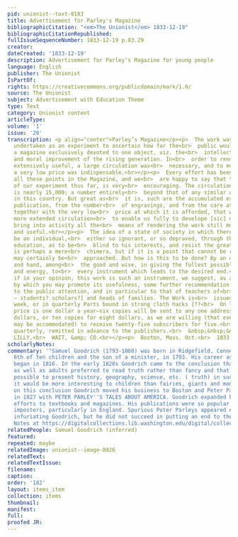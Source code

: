 ```yaml
---
pid: unionist--text-0183
title: Advertisement for Parley's Magazine
bibliographicCitation: "<em>The Unionist</em> 1833-12-19"
bibliographicCitationRepublished: 
fullIssueSequenceNumber: 1833-12-19 p.03.29
creator: 
dateCreated: '1833-12-19'
description: Advertisement for Parley's Magazine for young people
language: English
publisher: The Unionist
IsPartOf: 
rights: https://creativecommons.org/publicdomain/mark/1.0/
source: The Unionist
subject: Advertisement with Education Theme
type: Text
category: Unionist content
articleType: 
volume: '1'
issue: '20'
transcription: <p align="center">Parley’s Magazine</p><p>  The work was originally
  undertaken as an experiment to ascertain how far the<br>  public would encourage
  a magazine exclusively devoted to one object, viz. the<br>  intellectual instruction
  and moral improvement of the rising generation. In<br>  order to render the work
  extensively useful, a large circulation was<br>  necessary, and to ensure this,
  a very low price was indispensable.<br></p><p>  Every effort has been made to combine
  all these points in the Magazine, and we<br>  are happy to say that the success
  of our experiment thus far, is very<br>  encouraging. The circulation at present
  is nearly 15,000; a number entirely<br>  beyond that of any similar work ever undertaken
  in this country. But great as<br>  it is, such are the accumulated expenses of the
  publication, from the number<br>  of engravings, and from the care attending it,
  together with the very low<br>  price at which it is afforded, that we need a still
  more extended circulation<br>  to enable us fully to develope [sic] our plan, and
  bring into activity all the<br>  means of rendering the work still more efficient
  and useful.<br></p><p>  The idea of a state of society in which there shall not
  be an individual,<br>  either so ignorant, or so depraved, through the faults of
  education, as to be<br>  blind to his interests, and resist the great end of life,
  is perhaps a mere<br>  chimera, but if it is a point that cannot be reached, it
  may certainly be<br>  approached. But how is this to be done? By an union of heart
  and hand, among<br>  the good and wise, in giving the fullest possible activity
  and energy, to<br>  every instrument which leads to the desired end.<br></p><p>  Now,
  if in your opinion, this work is such an instrument, we suggest, as a<br>  means
  by which you may promote its usefulness, some further recommendation of<br>  it
  to the public attention, and in particular to that of teachers of<br>  [indecipherable
  – students? scholars?] and heads of families. The Work is<br>  issued every other
  week, or in quarterly Parts bound in strong cloth hacks [??<br>  On last word]<br></p><p>  The
  price is one dollar a year—six copies will be sent to any one address for<br>  five
  dollars, or ten copies for eight dollars, as we are willing (that every<br>  family
  may be accommodated) to receive twenty-five subscribers for five.<br>  Dollars paid
  quarterly, remitted in advance to the publishers.<br>  &nbsp;&nbsp;&nbsp;&nbsp;&nbsp;&nbsp;&nbsp;&nbsp;&nbsp;&nbsp;&nbsp;
  LILLY,<br>  WAIT, &amp; CO.<br></p><p>  Boston, Mass. Oct.<br>  1833.&nbsp;&nbsp;&nbsp;&nbsp;&nbsp;&nbsp;&nbsp;&nbsp;&nbsp;&nbsp;&nbsp;&nbsp;&nbsp;&nbsp;&nbsp;&nbsp;&nbsp;&nbsp;&nbsp;&nbsp;&nbsp;&nbsp;&nbsp;&nbsp;&nbsp;&nbsp;&nbsp;&nbsp;&nbsp;&nbsp;&nbsp;&nbsp;&nbsp;&nbsp;&nbsp;&nbsp;&nbsp;&nbsp;&nbsp;&nbsp;&nbsp;&nbsp;&nbsp;&nbsp;&nbsp;&nbsp;&nbsp;&nbsp;&nbsp;&nbsp;&nbsp;&nbsp;&nbsp;&nbsp;&nbsp;<br>  14<br></p><p></p>
scholarlyNotes: 
commentary: '"Samuel Goodrich (1793-1860) was born in Ridgefield, Connecticut, the
  6th of ten children and the son of a minister, in 1793. His career as a book publisher
  began in 1816. In the early 1820s Goodrich came to the conclusion that children
  as well as adults preferred to read truth rather than fancy and that it would be
  possible to present history, geography, science, etc. ( truth) in such a way that
  it would be more interesting to children than fairies, giants and monsters. Based
  on this conclusion Goodrich moved his business to Boston and Peter Parley was born
  in 1827 with PETER PARLEY''S TALES ABOUT AMERICA. Goodrich expanded his publishing
  efforts to textbooks and magazines. His publications were so popular that he attracted
  imposters, particularly in England. Spurious Peter Parleys appeared everywhere,
  infuriating Goodrich, but he did not succeed in putting an end to them." from Contextual
  Notes at https://digitalcollections.lib.washington.edu/digital/collection/childrens/id/460/rec/9'
relatedPeople: Samuel Goodrich (inferred)
featured: 
repeated: maybe
relatedImage: unionist--image-0026
relatedText: 
relatedTextIssue: 
filename: 
caption: 
order: '182'
layout: items_item
collection: items
thumbnail: 
manifest: 
full: 
proofed JR: 
---
```

